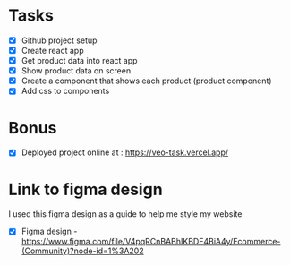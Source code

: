 # Tasks

- [x] Github project setup 
- [x] Create react app 
- [x] Get product data into react app 
- [x] Show product data on screen 
- [x] Create a component that shows each product (product component) 
- [x] Add css to components 

# Bonus
- [x] Deployed project online at : https://veo-task.vercel.app/

# Link to figma design
I used this figma design as a guide to help me style my website
- [x] Figma design - https://www.figma.com/file/V4pqRCnBABhIKBDF4BiA4y/Ecommerce-(Community)?node-id=1%3A202
 
